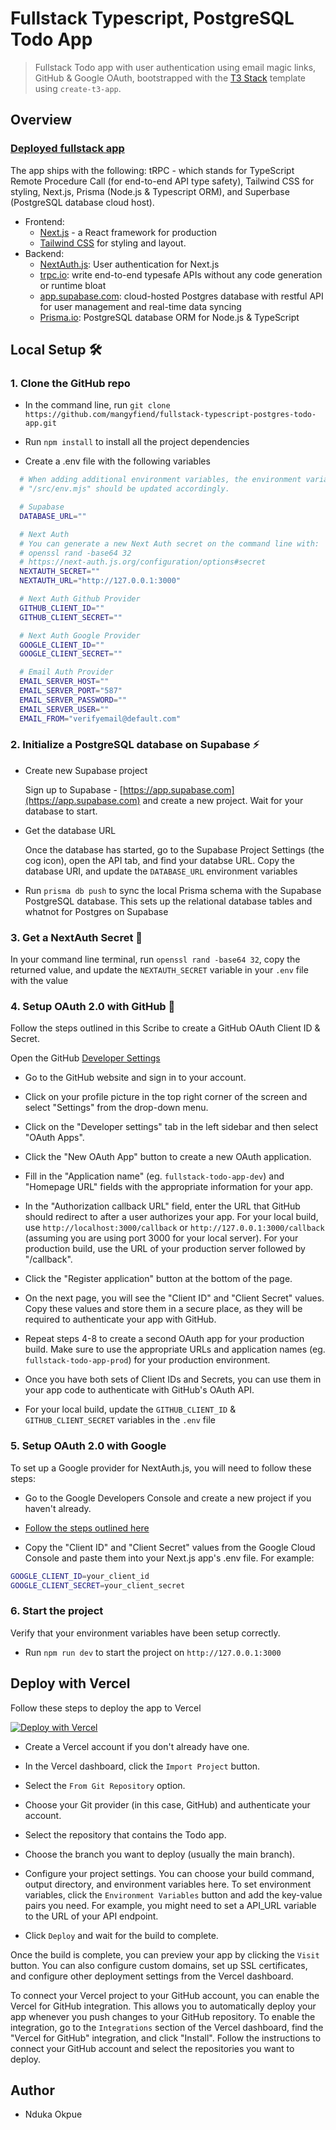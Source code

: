 # Fullstack Typescript, PostgreSQL Todo App

> Fullstack Todo app with user authentication using email magic links, GitHub & Google OAuth, bootstrapped with the [T3 Stack](https://create.t3.gg/) template using `create-t3-app`.

## Overview

### [Deployed fullstack app](https://vercel.com/monolithgoon/fullstack-typescript-postgres-todo-app)

The app ships with the following: tRPC - which stands for TypeScript Remote Procedure Call (for end-to-end API type safety), Tailwind CSS for styling, Next.js, Prisma (Node.js & Typescript ORM), and Superbase (PostgreSQL database cloud host).

- Frontend:
  - [Next.js](https://github.com/vercel/next.js) - a React framework for production
  - [Tailwind CSS](https://tailwindcss.com/) for styling and layout.
- Backend:
  - [NextAuth.js](https://next-auth.js.org): User authentication for Next.js
  - [trpc.io](https://trpc.io): write end-to-end typesafe APIs without any code generation or runtime bloat
  - [app.supabase.com](https://app.supabase.com/): cloud-hosted Postgres database with restful API for user management and real-time data syncing
  - [Prisma.io](https://prisma.io): PostgreSQL database ORM for Node.js & TypeScript

## Local Setup 🛠

### 1. Clone the GitHub repo

- In the command line, run `git clone https://github.com/mangyfiend/fullstack-typescript-postgres-todo-app.git`

- Run `npm install` to install all the project dependencies


- Create a .env file with the following variables

```bash
  # When adding additional environment variables, the environment variables validation schema in
  # "/src/env.mjs" should be updated accordingly.

  # Supabase
  DATABASE_URL=""

  # Next Auth
  # You can generate a new Next Auth secret on the command line with:
  # openssl rand -base64 32
  # https://next-auth.js.org/configuration/options#secret
  NEXTAUTH_SECRET=""
  NEXTAUTH_URL="http://127.0.0.1:3000"

  # Next Auth Github Provider
  GITHUB_CLIENT_ID=""
  GITHUB_CLIENT_SECRET=""

  # Next Auth Google Provider
  GOOGLE_CLIENT_ID=""
  GOOGLE_CLIENT_SECRET=""

  # Email Auth Provider
  EMAIL_SERVER_HOST=""
  EMAIL_SERVER_PORT="587"
  EMAIL_SERVER_PASSWORD=""
  EMAIL_SERVER_USER=""
  EMAIL_FROM="verifyemail@default.com"

```

### 2. Initialize a PostgreSQL database on Supabase ⚡

- Create new Supabase project

  Sign up to Supabase - [https://app.supabase.com](https://app.supabase.com) and create a new project. Wait for your database to start.

- Get the database URL

  Once the database has started, go to the Supabase Project Settings (the cog icon), open the API tab, and find your databse URL. Copy the database URI, and update the `DATABASE_URL` environment variables

- Run `prisma db push` to sync the local Prisma schema with the Supabase PostgreSQL database. This sets up the relational database tables and whatnot for Postgres on Supabase

### 3. Get a NextAuth Secret 🔑

  In your command line terminal, run `openssl rand -base64 32`, copy the returned value, and update the `NEXTAUTH_SECRET` variable in your `.env` file with the value

### 4. Setup OAuth 2.0 with GitHub 🔗

Follow the steps outlined in this Scribe to create a GitHub OAuth Client ID & Secret.

Open the GitHub [Developer Settings](https://github.com/settings/developers)

- Go to the GitHub website and sign in to your account.

- Click on your profile picture in the top right corner of the screen and select "Settings" from the drop-down menu.

- Click on the "Developer settings" tab in the left sidebar and then select "OAuth Apps".

- Click the "New OAuth App" button to create a new OAuth application.

- Fill in the "Application name" (eg. `fullstack-todo-app-dev`) and "Homepage URL" fields with the appropriate information for your app.

- In the "Authorization callback URL" field, enter the URL that GitHub should redirect to after a user authorizes your app. For your local build, use `http://localhost:3000/callback` or `http://127.0.0.1:3000/callback` (assuming you are using port 3000 for your local server). For your production build, use the URL of your production server followed by "/callback".

- Click the "Register application" button at the bottom of the page.

- On the next page, you will see the "Client ID" and "Client Secret" values. Copy these values and store them in a secure place, as they will be required to authenticate your app with GitHub.

- Repeat steps 4-8 to create a second OAuth app for your production build. Make sure to use the appropriate URLs and application names (eg. `fullstack-todo-app-prod`) for your production environment.

- Once you have both sets of Client IDs and Secrets, you can use them in your app code to authenticate with GitHub's OAuth API.

- For your local build, update the `GITHUB_CLIENT_ID` & `GITHUB_CLIENT_SECRET` variables in the `.env` file

### 5. Setup OAuth 2.0 with Google

To set up a Google provider for NextAuth.js, you will need to follow these steps:

- Go to the Google Developers Console and create a new project if you haven't already.

- [Follow the steps outlined here](https://support.google.com/cloud/answer/6158849?hl=en#zippy=%2Cstep-create-a-new-client-secret%2Cauthorized-domains)

- Copy the "Client ID" and "Client Secret" values from the Google Cloud Console and paste them into your Next.js app's .env file. For example: 

```bash
GOOGLE_CLIENT_ID=your_client_id
GOOGLE_CLIENT_SECRET=your_client_secret
```

### 6. Start the project

Verify that your environment variables have been setup correctly.

- Run `npm run dev` to start the project on `http://127.0.0.1:3000`


## Deploy with Vercel

Follow these steps to deploy the app to Vercel

[![Deploy with Vercel](https://vercel.com/button)](https://vercel.com/new/git/external?repository-url=https%3A%2F%2Fgithub.com%2Fsupabase%2Fexamples%2Ftree%2Fmain%2Fsupabase-js-v1%2Ftodo-list%2Fnextjs-todo-list&project-name=supabase-todo-list&repository-name=supabase-todo-list&demo-title=Todo%20list&demo-description=An%20example%20web%20app%20using%20Supabase%20and%20Next.js&demo-url=https%3A%2F%2Fsupabase-nextjs-todo-list.vercel.app&demo-image=https%3A%2F%2Fi.imgur.com%2FGJauPlN.png&integration-ids=oac_jUduyjQgOyzev1fjrW83NYOv&external-id=supabase-todo-list)

- Create a Vercel account if you don't already have one.

- In the Vercel dashboard, click the `Import Project` button.

- Select the `From Git Repository` option.

- Choose your Git provider (in this case, GitHub) and authenticate your account.

- Select the repository that contains the Todo app.

- Choose the branch you want to deploy (usually the main branch).

- Configure your project settings. You can choose your build command, output directory, and environment variables here. To set environment variables, click the `Environment Variables` button and add the key-value pairs you need. For example, you might need to set a API_URL variable to the URL of your API endpoint.

- Click `Deploy` and wait for the build to complete.

Once the build is complete, you can preview your app by clicking the `Visit` button. You can also configure custom domains, set up SSL certificates, and configure other deployment settings from the Vercel dashboard.

To connect your Vercel project to your GitHub account, you can enable the Vercel for GitHub integration. This allows you to automatically deploy your app whenever you push changes to your GitHub repository. To enable the integration, go to the `Integrations` section of the Vercel dashboard, find the "Vercel for GitHub" integration, and click "Install". Follow the instructions to connect your GitHub account and select the repositories you want to deploy.

## Author

- Nduka Okpue
